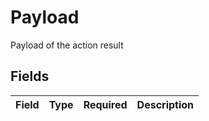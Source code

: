 # Payload

Payload of the action result


## Fields

| Field       | Type        | Required    | Description |
| ----------- | ----------- | ----------- | ----------- |